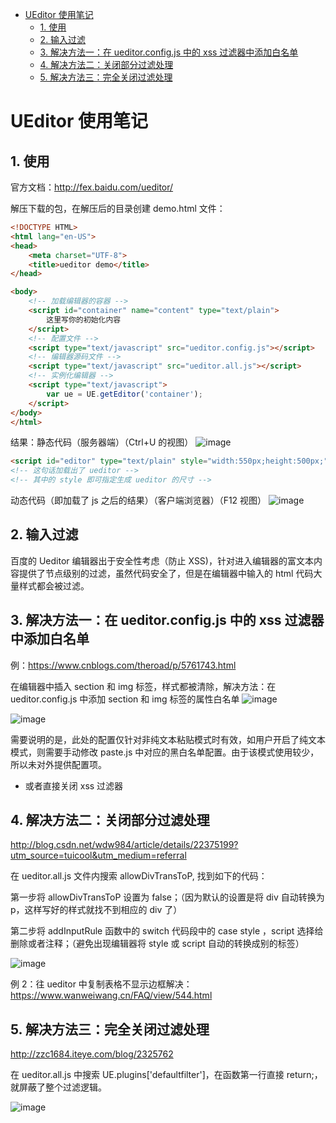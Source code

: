 - [UEditor 使用笔记](#ueditor-%E4%BD%BF%E7%94%A8%E7%AC%94%E8%AE%B0)
    - [1. 使用](#1-%E4%BD%BF%E7%94%A8)
    - [2. 输入过滤](#2-%E8%BE%93%E5%85%A5%E8%BF%87%E6%BB%A4)
    - [3. 解决方法一：在 ueditor.config.js 中的 xss 过滤器中添加白名单](#3-%E8%A7%A3%E5%86%B3%E6%96%B9%E6%B3%95%E4%B8%80%EF%BC%9A%E5%9C%A8-ueditorconfigjs-%E4%B8%AD%E7%9A%84-xss-%E8%BF%87%E6%BB%A4%E5%99%A8%E4%B8%AD%E6%B7%BB%E5%8A%A0%E7%99%BD%E5%90%8D%E5%8D%95)
    - [4. 解决方法二：关闭部分过滤处理](#4-%E8%A7%A3%E5%86%B3%E6%96%B9%E6%B3%95%E4%BA%8C%EF%BC%9A%E5%85%B3%E9%97%AD%E9%83%A8%E5%88%86%E8%BF%87%E6%BB%A4%E5%A4%84%E7%90%86)
    - [5. 解决方法三：完全关闭过滤处理](#5-%E8%A7%A3%E5%86%B3%E6%96%B9%E6%B3%95%E4%B8%89%EF%BC%9A%E5%AE%8C%E5%85%A8%E5%85%B3%E9%97%AD%E8%BF%87%E6%BB%A4%E5%A4%84%E7%90%86)

# UEditor 使用笔记

## 1. 使用

官方文档：http://fex.baidu.com/ueditor/

解压下载的包，在解压后的目录创建 demo.html 文件：
```html
<!DOCTYPE HTML>
<html lang="en-US">
<head>
    <meta charset="UTF-8">
    <title>ueditor demo</title>
</head>

<body>
    <!-- 加载编辑器的容器 -->
    <script id="container" name="content" type="text/plain">
        这里写你的初始化内容
    </script>
    <!-- 配置文件 -->
    <script type="text/javascript" src="ueditor.config.js"></script>
    <!-- 编辑器源码文件 -->
    <script type="text/javascript" src="ueditor.all.js"></script>
    <!-- 实例化编辑器 -->
    <script type="text/javascript">
        var ue = UE.getEditor('container');
    </script>
</body>
</html>
```

结果：静态代码（服务器端）（Ctrl+U 的视图）
![image](http://img.cdn.firejq.com/jpg/2017/10/25/6f012b5f5ef230789200fce6596e67ef.jpg)

```html
<script id="editor" type="text/plain" style="width:550px;height:500px;"></script>
<!-- 这句话加载出了 ueditor -->
<!-- 其中的 style 即可指定生成 ueditor 的尺寸 -->
```

动态代码（即加载了 js 之后的结果）（客户端浏览器）（F12 视图）
![image](http://img.cdn.firejq.com/jpg/2017/10/25/2207dc1160c7a6d3c6d6927d8521f50c.jpg)

## 2. 输入过滤

百度的 Ueditor 编辑器出于安全性考虑（防止 XSS)，针对进入编辑器的富文本内容提供了节点级别的过滤，虽然代码安全了，但是在编辑器中输入的 html 代码大量样式都会被过滤。

## 3. 解决方法一：在 ueditor.config.js 中的 xss 过滤器中添加白名单

例：https://www.cnblogs.com/theroad/p/5761743.html

在编辑器中插入 section 和 img 标签，样式都被清除，解决方法：在 ueditor.config.js 中添加 section 和 img 标签的属性白名单
![image](http://img.cdn.firejq.com/jpg/2017/10/25/c69d7f82f5bba73826e20227cda5c6d8.jpg)

![image](http://img.cdn.firejq.com/jpg/2017/10/25/5c6e6f68af6f19e1c787165e734c31e9.jpg)

需要说明的是，此处的配置仅针对非纯文本粘贴模式时有效，如用户开启了纯文本模式，则需要手动修改 paste.js 中对应的黑白名单配置。由于该模式使用较少，所以未对外提供配置项。

- 或者直接关闭 xss 过滤器

## 4. 解决方法二：关闭部分过滤处理

http://blog.csdn.net/wdw984/article/details/22375199?utm_source=tuicool&utm_medium=referral

在 ueditor.all.js 文件内搜索 allowDivTransToP, 找到如下的代码：

第一步将 allowDivTransToP 设置为 false；（因为默认的设置是将 div 自动转换为 p，这样写好的样式就找不到相应的 div 了）

第二步将 addInputRule 函数中的 switch 代码段中的 case style ，script 选择给删除或者注释；（避免出现编辑器将 style 或 script 自动的转换成别的标签）

![image](http://img.cdn.firejq.com/jpg/2017/10/25/7f1d36b05feb466d99590e02be589a7a.jpg)

例 2：往 ueditor 中复制表格不显示边框解决：https://www.wanweiwang.cn/FAQ/view/544.html

## 5. 解决方法三：完全关闭过滤处理

http://zzc1684.iteye.com/blog/2325762

在 ueditor.all.js 中搜索 UE.plugins['defaultfilter']，在函数第一行直接 return;，就屏蔽了整个过滤逻辑。

![image](http://img.cdn.firejq.com/jpg/2017/10/25/88260f2885c6d25cc4165926dcb6d5cc.jpg)
